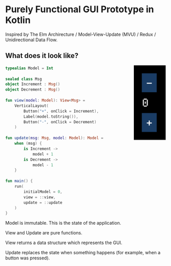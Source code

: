 # Purely Functional GUI Prototype in Kotlin

Inspired by The Elm Archirecture / Model-View-Update (MVU) / Redux / Unidirectional Data Flow.

## What does it look like?

<img src="counter.png" align="right" width="100"/>

```kotlin
typealias Model = Int

sealed class Msg
object Increment : Msg()
object Decrement : Msg()

fun view(model: Model): View<Msg> =
    VerticalLayout(
        Button("+", onClick = Increment),
        Label(model.toString()),
        Button("-", onClick = Decrement)
    )

fun update(msg: Msg, model: Model): Model =
    when (msg) {
        is Increment ->
            model + 1
        is Decrement ->
            model - 1
    }

fun main() {
    run(
        initialModel = 0,
        view = ::view,
        update = ::update
    )
}
```

Model is immutable. This is the state of the application.

View and Update are pure functions.

View returns a data structure which represents the GUI.

Update replaces the state when something happens (for example, when a button was pressed).
